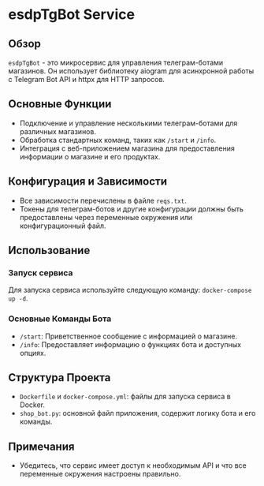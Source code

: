 # esdpTgBot Service

## Обзор
`esdpTgBot` - это микросервис для управления телеграм-ботами магазинов. Он использует библиотеку aiogram для асинхронной работы с Telegram Bot API и httpx для HTTP запросов.

## Основные Функции
- Подключение и управление несколькими телеграм-ботами для различных магазинов.
- Обработка стандартных команд, таких как `/start` и `/info`.
- Интеграция с веб-приложением магазина для предоставления информации о магазине и его продуктах.

## Конфигурация и Зависимости
- Все зависимости перечислены в файле `reqs.txt`.
- Токены для телеграм-ботов и другие конфигурации должны быть предоставлены через переменные окружения или конфигурационный файл.

## Использование

### Запуск сервиса
Для запуска сервиса используйте следующую команду: `docker-compose up -d`.

### Основные Команды Бота
- `/start`: Приветственное сообщение с информацией о магазине.
- `/info`: Предоставляет информацию о функциях бота и доступных опциях.

## Структура Проекта
- `Dockerfile` и `docker-compose.yml`: файлы для запуска сервиса в Docker.
- `shop_bot.py`: основной файл приложения, содержит логику бота и его команды.

## Примечания
- Убедитесь, что сервис имеет доступ к необходимым API и что все переменные окружения настроены правильно.
